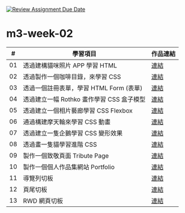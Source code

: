 [![Review Assignment Due Date](https://classroom.github.com/assets/deadline-readme-button-24ddc0f5d75046c5622901739e7c5dd533143b0c8e959d652212380cedb1ea36.svg)](https://classroom.github.com/a/vlJXFE8Y)
# m3-week-02

| #  | 學習項目                                  | 作品連結         |
|----|-----------------------------------------|--------------|
| 01 | 透過建構貓咪照片 APP 學習 HTML            |[連結](https://husky-001.github.io/m3-week-02-husky-001/cat_photo_app/index.html)   |
| 02 | 透過製作一個咖啡目錄，來學習 CSS          |[連結](https://husky-001.github.io/m3-week-02-husky-001/cafe_menu/cafe_menu.html)  |
| 03 | 透過一個註冊表單，學習 HTML Form (表單)   |[連結](https://husky-001.github.io/m3-week-02-husky-001/registration_form/registration.html) |
| 04 | 透過建立一幅 Rothko 畫作學習 CSS 盒子模型 |[連結](https://husky-001.github.io/m3-week-02-husky-001/rothko_painting/rothko.html)  |
| 05 | 透過建立一個相片藝廊學習 CSS Flexbox      |[連結](https://husky-001.github.io/m3-week-02-husky-001/photo_gallery/photo.html)  |
| 06 | 通過構建摩天輪來學習 CSS 動畫             |[連結](https://husky-001.github.io/m3-week-02-husky-001/ferris_wheel/ferris.html)  |
| 07 | 透過建立一隻企鵝學習 CSS 變形效果         |[連結](https://husky-001.github.io/m3-week-02-husky-001/penguin/penguin.html)  |
| 08 | 透過畫一隻貓學習進階 CSS                  |[連結](https://husky-001.github.io/m3-week-02-husky-001/cat_painting/cat_painting.html)  |
| 09 | 製作一個致敬頁面 Tribute Page             |[連結](https://husky-001.github.io/m3-week-02-husky-001/tribute_page/index.html)  |
| 10 | 製作一個個人作品集網站 Portfolio          |[連結](https://husky-001.github.io/m3-week-02-husky-001/full_page_layout/full.html)  |
| 11 | 導覽列切板                                |[連結](https://husky-001.github.io/m3-week-02-husky-001/navbar/navbar.html)  |
| 12 | 頁尾切板                                  |[連結](https://husky-001.github.io/m3-week-02-husky-001/footer/footer.html)  |
| 13 | RWD 網頁切板                              |[連結](https://husky-001.github.io/m3-week-02-husky-001/rwd/rwd.html)  |